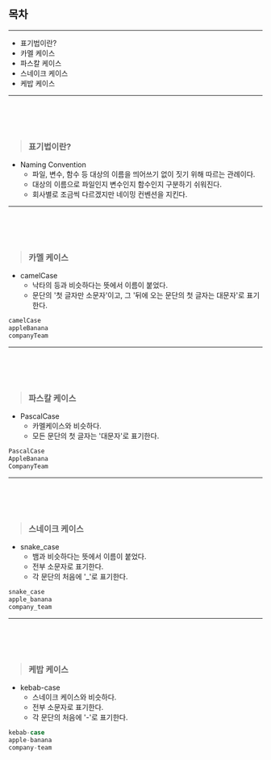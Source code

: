 ## 목차

---

- 표기법이란?
- 카멜 케이스
- 파스칼 케이스
- 스네이크 케이스
- 케밥 케이스

---

<br/><br/><br/>

> ### 표기법이란?

- Naming Convention
    - 파일, 변수, 함수 등 대상의 이름을 띄어쓰기 없이 짓기 위해 따르는 관례이다.
    - 대상의 이름으로 파일인지 변수인지 함수인지 구분하기 쉬워진다.
    - 회사별로 조금씩 다르겠지만 네이밍 컨벤션을 지킨다.


---

<br/><br/><br/>

> ### 카멜 케이스

- camelCase
  - 낙타의 등과 비슷하다는 뜻에서 이름이 붙었다.
  - 문단의 '첫 글자만 소문자'이고, 그 '뒤에 오는 문단의 첫 글자는 대문자'로 표기한다.

```java
camelCase
appleBanana
companyTeam
```

---

<br/><br/><br/>

> ### 파스칼 케이스

- PascalCase
  - 카멜케이스와 비슷하다.
  - 모든 문단의 첫 글자는 '대문자'로 표기한다.

```java
PascalCase
AppleBanana
CompanyTeam
```

---

<br/><br/><br/>

> ### 스네이크 케이스

- snake_case
    - 뱀과 비슷하다는 뜻에서 이름이 붙었다.
    - 전부 소문자로 표기한다.
    - 각 문단의 처음에 '_'로 표기한다.

```java
snake_case
apple_banana
company_team
```

---

<br/><br/><br/>

> ### 케밥 케이스

- kebab-case
  - 스네이크 케이스와 비슷하다.
  - 전부 소문자로 표기한다.
  - 각 문단의 처음에 '-'로 표기한다.

```java
kebab-case
apple-banana
company-team
```